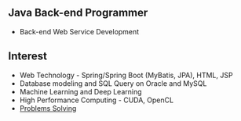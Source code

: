 ## Java Back-end Programmer

- Back-end Web Service Development

## Interest

- Web Technology - Spring/Spring Boot (MyBatis, JPA), HTML, JSP
- Database modeling and SQL Query on Oracle and MySQL
- Machine Learning and Deep Learning
- High Performance Computing - CUDA, OpenCL
- [Problems Solving](https://github.com/KyuSahm/problems-solving) 